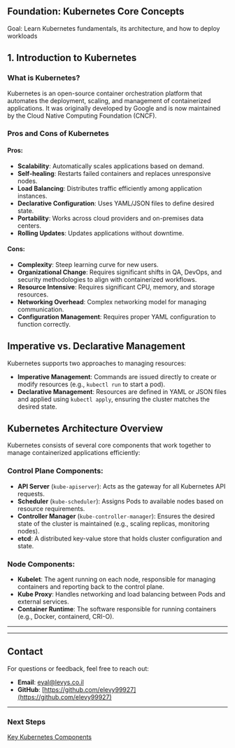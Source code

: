 ## Foundation: Kubernetes Core Concepts

Goal: Learn Kubernetes fundamentals, its architecture, and how to deploy workloads

## 1. Introduction to Kubernetes 

### What is Kubernetes?

Kubernetes is an open-source container orchestration platform that automates the deployment, scaling, and management of containerized applications. It was originally developed by Google and is now maintained by the Cloud Native Computing Foundation (CNCF).

### Pros and Cons of Kubernetes

#### Pros:

- **Scalability**: Automatically scales applications based on demand.
- **Self-healing**: Restarts failed containers and replaces unresponsive nodes.
- **Load Balancing**: Distributes traffic efficiently among application instances.
- **Declarative Configuration**: Uses YAML/JSON files to define desired state.
- **Portability**: Works across cloud providers and on-premises data centers.
- **Rolling Updates**: Updates applications without downtime.

#### Cons:

- **Complexity**: Steep learning curve for new users.
- **Organizational Change**: Requires significant shifts in QA, DevOps, and security methodologies to align with containerized workflows.
- **Resource Intensive**: Requires significant CPU, memory, and storage resources.
- **Networking Overhead**: Complex networking model for managing communication.
- **Configuration Management**: Requires proper YAML configuration to function correctly.

## Imperative vs. Declarative Management

Kubernetes supports two approaches to managing resources:

- **Imperative Management**: Commands are issued directly to create or modify resources (e.g., `kubectl run` to start a pod).
- **Declarative Management**: Resources are defined in YAML or JSON files and applied using `kubectl apply`, ensuring the cluster matches the desired state.

## Kubernetes Architecture Overview

Kubernetes consists of several core components that work together to manage containerized applications efficiently:

### Control Plane Components:

- **API Server** (`kube-apiserver`): Acts as the gateway for all Kubernetes API requests.
- **Scheduler** (`kube-scheduler`): Assigns Pods to available nodes based on resource requirements.
- **Controller Manager** (`kube-controller-manager`): Ensures the desired state of the cluster is maintained (e.g., scaling replicas, monitoring nodes).
- **etcd**: A distributed key-value store that holds cluster configuration and state.

### Node Components:

- **Kubelet**: The agent running on each node, responsible for managing containers and reporting back to the control plane.
- **Kube Proxy**: Handles networking and load balancing between Pods and external services.
- **Container Runtime**: The software responsible for running containers (e.g., Docker, containerd, CRI-O).

---
---
## **Contact**
For questions or feedback, feel free to reach out:
- **Email**: eyal@levys.co.il
- **GitHub**: [https://github.com/elevy99927](https://github.com/elevy99927)

---
### **Next Steps**
<A href="./Chapter-02.md">Key Kubernetes Components </A>